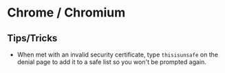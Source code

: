 # Chrome / Chromium

## Tips/Tricks
- When met with an invalid security certificate, type `thisisunsafe` on the denial page to add it to a safe list so you won't be prompted again.
